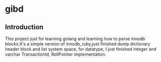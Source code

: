 # gibd
## Introduction
This project just for learning golang and learning how to parse innodb blocks.It's a simple version of innodb_ruby,just finished dump dictionary header block and list system space, for datatype, I just finished Integer and varchar TransactionId, RollPointer implementation.


